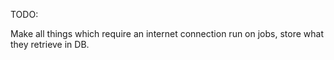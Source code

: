 TODO:

Make all things which require an internet connection run on jobs, store what they retrieve in DB.